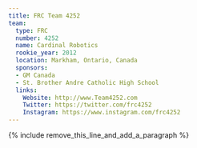 ```yaml
---
title: FRC Team 4252
team:
  type: FRC
  number: 4252
  name: Cardinal Robotics
  rookie_year: 2012
  location: Markham, Ontario, Canada
  sponsors:
  - GM Canada
  - St. Brother Andre Catholic High School
  links:
    Website: http://www.Team4252.com
    Twitter: https://twitter.com/frc4252
    Instagram: https://www.instagram.com/frc4252
---
```


{% include remove_this_line_and_add_a_paragraph %}